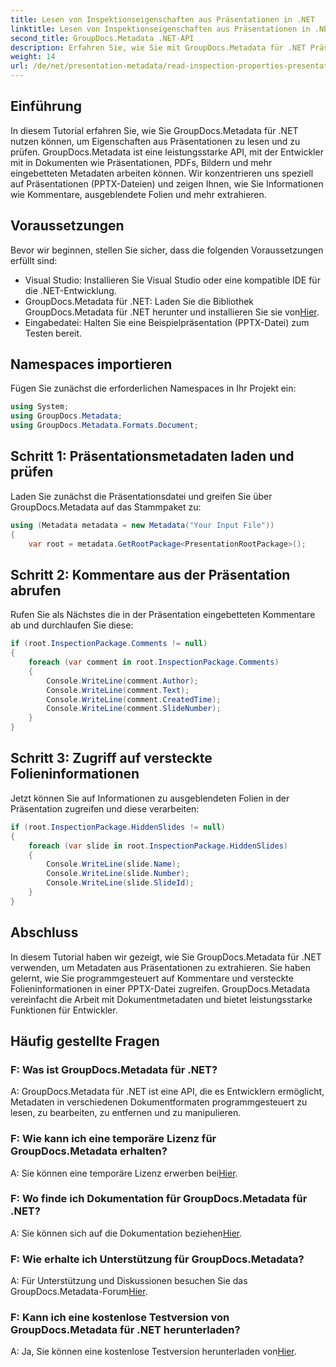 ```yaml
---
title: Lesen von Inspektionseigenschaften aus Präsentationen in .NET
linktitle: Lesen von Inspektionseigenschaften aus Präsentationen in .NET
second_title: GroupDocs.Metadata .NET-API
description: Erfahren Sie, wie Sie mit GroupDocs.Metadata für .NET Präsentationsmetadaten extrahieren. Greifen Sie programmgesteuert auf Kommentare, ausgeblendete Folien und mehr zu.
weight: 14
url: /de/net/presentation-metadata/read-inspection-properties-presentations/
---
```

## Einführung
In diesem Tutorial erfahren Sie, wie Sie GroupDocs.Metadata für .NET nutzen können, um Eigenschaften aus Präsentationen zu lesen und zu prüfen. GroupDocs.Metadata ist eine leistungsstarke API, mit der Entwickler mit in Dokumenten wie Präsentationen, PDFs, Bildern und mehr eingebetteten Metadaten arbeiten können. Wir konzentrieren uns speziell auf Präsentationen (PPTX-Dateien) und zeigen Ihnen, wie Sie Informationen wie Kommentare, ausgeblendete Folien und mehr extrahieren.
## Voraussetzungen
Bevor wir beginnen, stellen Sie sicher, dass die folgenden Voraussetzungen erfüllt sind:
- Visual Studio: Installieren Sie Visual Studio oder eine kompatible IDE für die .NET-Entwicklung.
-  GroupDocs.Metadata für .NET: Laden Sie die Bibliothek GroupDocs.Metadata für .NET herunter und installieren Sie sie von[Hier](https://releases.groupdocs.com/metadata/net/).
- Eingabedatei: Halten Sie eine Beispielpräsentation (PPTX-Datei) zum Testen bereit.
## Namespaces importieren
Fügen Sie zunächst die erforderlichen Namespaces in Ihr Projekt ein:
```csharp
using System;
using GroupDocs.Metadata;
using GroupDocs.Metadata.Formats.Document;
```
## Schritt 1: Präsentationsmetadaten laden und prüfen
Laden Sie zunächst die Präsentationsdatei und greifen Sie über GroupDocs.Metadata auf das Stammpaket zu:
```csharp
using (Metadata metadata = new Metadata("Your Input File"))
{
    var root = metadata.GetRootPackage<PresentationRootPackage>();
```
## Schritt 2: Kommentare aus der Präsentation abrufen
Rufen Sie als Nächstes die in der Präsentation eingebetteten Kommentare ab und durchlaufen Sie diese:
```csharp
if (root.InspectionPackage.Comments != null)
{
    foreach (var comment in root.InspectionPackage.Comments)
    {
        Console.WriteLine(comment.Author);
        Console.WriteLine(comment.Text);
        Console.WriteLine(comment.CreatedTime);
        Console.WriteLine(comment.SlideNumber);
    }
}
```
## Schritt 3: Zugriff auf versteckte Folieninformationen
Jetzt können Sie auf Informationen zu ausgeblendeten Folien in der Präsentation zugreifen und diese verarbeiten:
```csharp
if (root.InspectionPackage.HiddenSlides != null)
{
    foreach (var slide in root.InspectionPackage.HiddenSlides)
    {
        Console.WriteLine(slide.Name);
        Console.WriteLine(slide.Number);
        Console.WriteLine(slide.SlideId);
    }
}
```
## Abschluss
In diesem Tutorial haben wir gezeigt, wie Sie GroupDocs.Metadata für .NET verwenden, um Metadaten aus Präsentationen zu extrahieren. Sie haben gelernt, wie Sie programmgesteuert auf Kommentare und versteckte Folieninformationen in einer PPTX-Datei zugreifen. GroupDocs.Metadata vereinfacht die Arbeit mit Dokumentmetadaten und bietet leistungsstarke Funktionen für Entwickler.

## Häufig gestellte Fragen
### F: Was ist GroupDocs.Metadata für .NET?
A: GroupDocs.Metadata für .NET ist eine API, die es Entwicklern ermöglicht, Metadaten in verschiedenen Dokumentformaten programmgesteuert zu lesen, zu bearbeiten, zu entfernen und zu manipulieren.
### F: Wie kann ich eine temporäre Lizenz für GroupDocs.Metadata erhalten?
 A: Sie können eine temporäre Lizenz erwerben bei[Hier](https://purchase.groupdocs.com/temporary-license/).
### F: Wo finde ich Dokumentation für GroupDocs.Metadata für .NET?
 A: Sie können sich auf die Dokumentation beziehen[Hier](https://tutorials.groupdocs.com/metadata/net/).
### F: Wie erhalte ich Unterstützung für GroupDocs.Metadata?
 A: Für Unterstützung und Diskussionen besuchen Sie das GroupDocs.Metadata-Forum[Hier](https://forum.groupdocs.com/c/metadata/14).
### F: Kann ich eine kostenlose Testversion von GroupDocs.Metadata für .NET herunterladen?
 A: Ja, Sie können eine kostenlose Testversion herunterladen von[Hier](https://releases.groupdocs.com/).